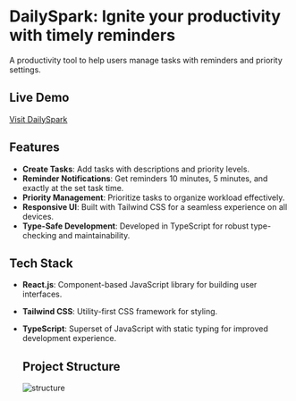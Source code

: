 # DailySpark: Ignite your productivity with timely reminders
A productivity tool to help users manage tasks with reminders and priority settings.

## Live Demo
[Visit DailySpark](https://daily-spark-chi.vercel.app/)

## Features
- **Create Tasks**: Add tasks with descriptions and priority levels.
- **Reminder Notifications**: Get reminders 10 minutes, 5 minutes, and exactly at the set task time.
- **Priority Management**: Prioritize tasks to organize workload effectively.
- **Responsive UI**: Built with Tailwind CSS for a seamless experience on all devices.
- **Type-Safe Development**: Developed in TypeScript for robust type-checking and maintainability.

## Tech Stack
- **React.js**: Component-based JavaScript library for building user interfaces.
- **Tailwind CSS**: Utility-first CSS framework for styling.
- **TypeScript**: Superset of JavaScript with static typing for improved development experience.

  ## Project Structure
  ![structure](https://github.com/user-attachments/assets/11ef02f8-1d1f-4617-9196-d25a4c4ade98)



  
